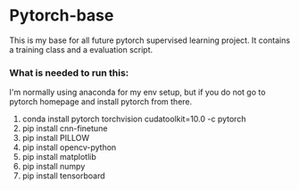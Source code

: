 # Pytorch-base
This is my base for all future pytorch supervised learning project.
It contains a training class and a evaluation script.

### What is needed to run this:
I'm normally using anaconda for my env setup, but if you do not go to pytorch homepage and install pytorch from there.

1. conda install pytorch torchvision cudatoolkit=10.0 -c pytorch
2. pip install cnn-finetune
3. pip install PILLOW
4. pip install opencv-python
5. pip install matplotlib
6. pip install numpy
7. pip install tensorboard
